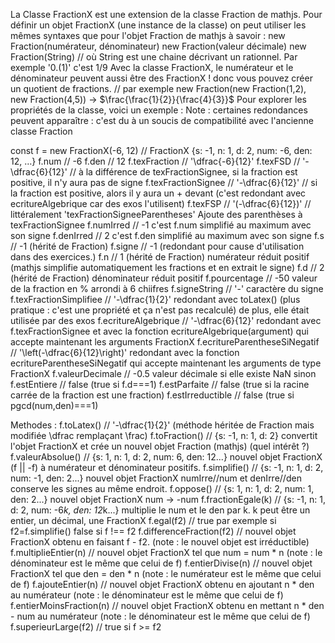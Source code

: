 La Classe FractionX est une extension de la classe Fraction de mathjs.
Pour définir un objet FractionX (une instance de la classe) on peut utiliser les mêmes syntaxes que pour l'objet Fraction de mathjs à savoir :
new Fraction(numérateur, dénominateur)
new Fraction(valeur décimale)
new Fraction(String) // où String est une chaine décrivant un rationnel. Par exemple '0.(1)' c'est 1/9
Avec la classe FractionX, le numérateur et le dénominateur peuvent aussi être des FractionX !
donc vous pouvez créer un quotient de fractions. // par exemple new Fraction(new Fraction(1,2), new Fraction(4,5)) -> $\frac{\frac{1}{2}}{\frac{4}{3}}$
Pour explorer les propriétés de la classe, voici un exemple : 
Note : certaines redondances peuvent apparaître : c'est du à un soucis de compatibilité avec l'ancienne classe Fraction

const f = new FractionX(-6, 12) // FractionX {s: -1, n: 1, d: 2, num: -6, den: 12, …}
f.num // -6
f.den // 12
f.texFraction // '\dfrac{-6}{12}'
f.texFSD // '-\dfrac{6}{12}' // à la différence de texFractionSignee, si la fraction est positive, il n'y aura pas de signe
f.texFractionSignee // '-\dfrac{6}{12}' // si la fraction est positive, alors il y aura un + devant (c'est redondant avec ecritureAlgebrique car des exos l'utilisent)
f.texFSP // '(-\dfrac{6}{12})' // littéralement 'texFractionSigneeParentheses' Ajoute des parenthèses à texFractionSignee
f.numIrred // -1 c'est f.num simplifié au maximum avec son signe
f.denIrred // 2 c'est f.den simplifié au maximum avec son signe
f.s // -1 (hérité de Fraction)
f.signe // -1 (redondant pour cause d'utilisation dans des exercices.)
f.n // 1 (hérité de Fraction) numérateur réduit positif (mathjs simplifie automatiquement les fractions et en extrait le signe)
f.d // 2 (hérité de Fraction) dénominateur réduit positif
f.pourcentage // -50 valeur de la fraction en % arrondi à 6 chiifres
f.signeString // '-' caractère du signe
f.texFractionSimplifiee // '-\dfrac{1}{2}' redondant avec toLatex() (plus pratique : c'est une propriété et ça n'est pas recalculé) de plus, elle était utilisée par des exos
f.ecritureAlgebrique // '-\dfrac{6}{12}' redondant avec f.texFractionSignee et avec la fonction ecritureAlgebrique(argument) qui accepte maintenant les arguments FractionX
f.ecritureParentheseSiNegatif // '\left(-\dfrac{6}{12}\right)' redondant avec la fonction ecritureParentheseSiNegatif qui accepte maintenant les arguments de type FractionX
f.valeurDecimale // -0.5 valeur décimale si elle existe NaN sinon
f.estEntiere // false (true si f.d===1)
f.estParfaite // false (true si la racine carrée de la fraction est une fraction)
f.estIrreductible // false (true si pgcd(num,den)===1)


Methodes :
f.toLatex() // '-\dfrac{1}{2}' (méthode héritée de Fraction mais modifiée \dfrac remplaçant \frac)
f.toFraction() // {s: -1, n: 1, d: 2} convertit l'objet FractionX et crée un nouvel objet Fraction (mathjs) (quel intérêt ?)
f.valeurAbsolue() // {s: 1, n: 1, d: 2, num: 6, den: 12...} nouvel objet FractionX (f || -f) à numérateur et dénominateur positifs.
f.simplifie() // {s: -1, n: 1, d: 2, num: -1, den: 2...} nouvel objet FractionX numIrre//num et denIrre//den conserve les signes au même endroit.
f.oppose() // {s: 1, n: 1, d: 2, num: 1, den: 2...} nouvel objet FractionX num -> -num
f.fractionEgale(k) // {s: -1, n: 1, d: 2, num: -6*k, den: 12*k...} multiplie le num et le den par k. k peut être un entier, un décimal, une FractionX
f.egal(f2) // true par exemple si f2=f.simplifie() false si f !== f2
f.differenceFraction(f2) // nouvel objet FractionX obtenu en faisant f - f2. (note : le nouvel objet est irréductible)
f.multiplieEntier(n) // nouvel objet FractionX tel que num = num * n (note : le dénominateur est le même que celui de f)
f.entierDivise(n) // nouvel objet FractionX tel que den = den * n (note : le numérateur est le même que celui de f)
f.ajouteEntier(n) // nouvel objet FractionX obtenu en ajoutant n * den au numérateur (note : le dénominateur est le même que celui de f)
f.entierMoinsFraction(n) // nouvel objet FractionX obtenu en mettant n * den - num au numérateur (note : le dénominateur est le même que celui de f)
f.superieurLarge(f2) // true si f >= f2
 


